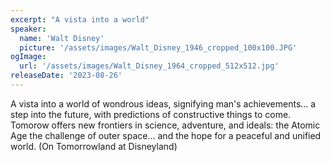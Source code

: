 ```yaml
---
excerpt: "A vista into a world"
speaker:
  name: 'Walt Disney'
  picture: '/assets/images/Walt_Disney_1946_cropped_100x100.JPG'
ogImage:
  url: '/assets/images/Walt_Disney_1964_cropped_512x512.jpg'
releaseDate: '2023-08-26'
---
```


A vista into a world of wondrous ideas, signifying man's achievements… a step into the future, with predictions of constructive things to come. Tomorow offers new frontiers in science, adventure, and ideals: the Atomic Age the challenge of outer space... and the hope for a peaceful and unified world. (On Tomorrowland at Disneyland)
